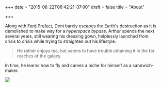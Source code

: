 +++
date = "2015-08-22T06:42:21-07:00"
draft = false
title = "About"

+++

Along with [Ford Prefect](https://en.wikipedia.org/wiki/Ford_Prefect_\(character\)), Dent barely escapes the Earth's destruction as it is demolished to make way for a *hyperspace bypass*. Arthur spends the next several years, still wearing his dressing gown, helplessly launched from crisis to crisis while trying to straighten out his lifestyle.

> He rather enjoys tea, but seems to have trouble obtaining it in the far reaches of the galaxy.

In time, he learns how to fly and carves a niche for himself as a sandwich-maker.

<img src="//placehold.it/300x300" class="profile">

